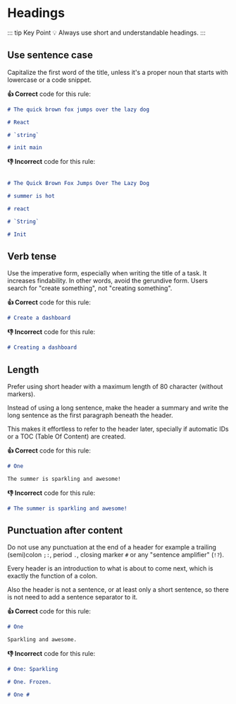 # Headings

::: tip Key Point
:bulb: Always use short and understandable headings.
:::

## Use sentence case

Capitalize the first word of the title, unless it's a proper noun that starts with lowercase or a code snippet.

**:thumbsup: Correct** code for this rule:

```markdown
# The quick brown fox jumps over the lazy dog

# React

# `string`

# init main
```

**:thumbsdown: Incorrect** code for this rule:

```markdown

# The Quick Brown Fox Jumps Over The Lazy Dog

# summer is hot

# react

# `String`

# Init
```

## Verb tense

Use the imperative form, especially when writing the title of a task. It increases findability.
In other words, avoid the gerundive form. Users search for "create something", not "creating something".

**:thumbsup: Correct** code for this rule:

```markdown
# Create a dashboard
```

**:thumbsdown: Incorrect** code for this rule:

```markdown
# Creating a dashboard
```

## Length

Prefer using short header with a maximum length of 80 character (without markers).

Instead of using a long sentence, make the header a summary and write the long sentence as the first paragraph beneath the header.

This makes it effortless to refer to the header later, specially if automatic IDs or a TOC (Table Of Content) are created.

**:thumbsup: Correct** code for this rule:

```markdown
# One

The summer is sparkling and awesome!
```

**:thumbsdown: Incorrect** code for this rule:

```markdown
# The summer is sparkling and awesome!
```

## Punctuation after content

Do not use any punctuation at the end of a header
for example a trailing (semi)colon `;:`, period `.`, closing marker `#` or any "sentence amplifier" (`!?`).

Every header is an introduction to what is about to come next, which is exactly the function of a colon.

Also the header is not a sentence, or at least only a short sentence, so there is not need to add a sentence separator to it.

**:thumbsup: Correct** code for this rule:

```markdown
# One

Sparkling and awesome.
```

**:thumbsdown: Incorrect** code for this rule:

```markdown
# One: Sparkling
```

```markdown
# One. Frozen.
```

```markdown
# One #
```